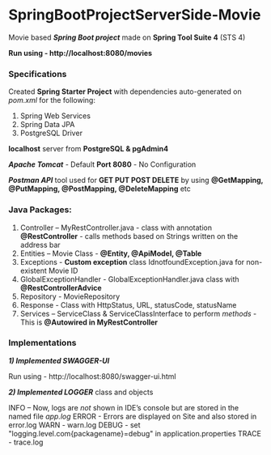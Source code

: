 # SpringBootProjectServerSide-Movie
Movie based ***Spring Boot project*** made on **Spring Tool Suite 4** (STS 4)

**Run using - http://localhost:8080/movies**

### Specifications
Created **Spring Starter Project** with dependencies auto-generated on *pom.xml* for the following:
1) Spring Web Services
2) Spring Data JPA
3) PostgreSQL Driver

**localhost** server from **PostgreSQL & pgAdmin4**

***Apache Tomcat*** - Default **Port 8080** - No Configuration

***Postman API*** tool used for **GET PUT POST DELETE** by using **@GetMapping, @PutMapping, @PostMapping, @DeleteMapping** etc

### Java Packages: 
1) Controller – MyRestController.java - class with annotation **@RestController** - calls methods based on Strings written on the address bar
2) Entities  – Movie Class - **@Entity, @ApiModel, @Table**
3) Exceptions - **Custom exception** class IdnotfoundException.java for non-existent Movie ID
4) GlobalExceptionHandler - GlobalExceptionHandler.java  class with **@RestControllerAdvice**
5) Repository - MovieRepository
6) Response - Class with HttpStatus, URL, statusCode, statusName
7) Services – ServiceClass & ServiceClassInterface to perform *methods* - This is **@Autowired in MyRestController**

### Implementations

***1) Implemented SWAGGER-UI***

Run using - http://localhost:8080/swagger-ui.html

***2) Implemented LOGGER*** class and objects

INFO – Now, logs are *not* shown in IDE’s console but are stored in the named file *app.log*
ERROR - Errors are displayed on Site and also stored in error.log
WARN - warn.log
DEBUG - set "logging.level.com{packagename}=debug" in application.properties
TRACE - trace.log
